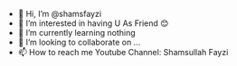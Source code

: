 - 👋 Hi, I’m @shamsfayzi
- 👀 I’m interested in having U As Friend 😊
- 🌱 I’m currently learning nothing 
- 💞️ I’m looking to collaborate on ...
- 📫 How to reach me Youtube Channel: Shamsullah Fayzi 

<!---
shamsfayzi/shamsfayzi is a ✨ special ✨ repository because its `README.md` (this file) appears on your GitHub profile.
You can click the Preview link to take a look at your changes.
--->
